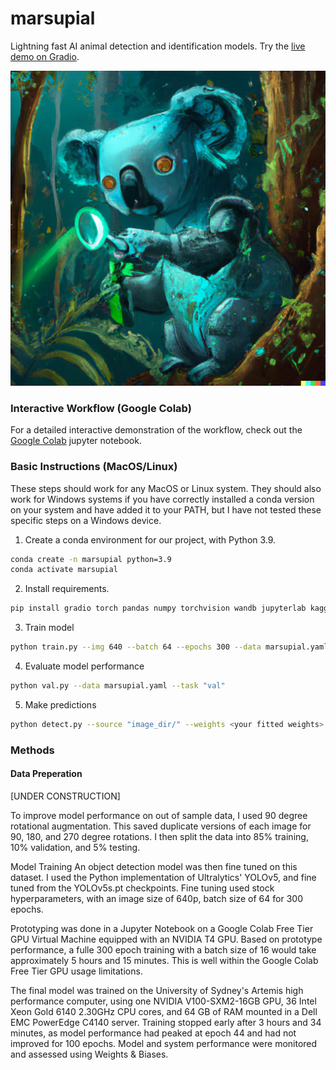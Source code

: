 # marsupial

Lightning fast AI animal detection and identification models. Try the [live demo on Gradio](https://huggingface.co/spaces/hlydecker/marsupial).

![Cyborg Koala](content/DALLE2_Cyborg_Koala.png)

### Interactive Workflow (Google Colab)

For a detailed interactive demonstration of the workflow, check out the [Google Colab](https://colab.research.google.com/drive/1YQ1ck-3HQKToAZ5DwQKy5xamDsck7KTL?usp=sharing) jupyter notebook. 

### Basic Instructions (MacOS/Linux)

These steps should work for any MacOS or Linux system. 
They should also work for Windows systems if you have correctly installed a conda version on your system and have added it to your PATH, but I have not tested these specific steps on a Windows device.

1. Create a conda environment for our project, with Python 3.9.
 
```bash
conda create -n marsupial python=3.9
conda activate marsupial
```

2. Install requirements.

```bash
pip install gradio torch pandas numpy torchvision wandb jupyterlab kaggle
```

3. Train model

```bash
python train.py --img 640 --batch 64 --epochs 300 --data marsupial.yaml --weights yolov5s.pt
```

4. Evaluate model performance

```bash
python val.py --data marsupial.yaml --task "val"
```

5. Make predictions

```bash
python detect.py --source "image_dir/" --weights <your fitted weights>
```


### Methods

#### Data Preperation

[UNDER CONSTRUCTION]

To improve model performance on out of sample data, I used 90 degree rotational augmentation. This saved duplicate versions of each image for 90, 180, and 270 degree rotations. I then split the data into 85% training, 10% validation, and 5% testing.

Model Training
An object detection model was then fine tuned on this dataset. I used the Python implementation of Ultralytics' YOLOv5, and fine tuned from the YOLOv5s.pt checkpoints. Fine tuning used stock hyperparameters, with an image size of 640p, batch size of 64 for 300 epochs.

Prototyping was done in a Jupyter Notebook on a Google Colab Free Tier GPU Virtual Machine equipped with an NVIDIA T4 GPU. Based on prototype performance, a fulle 300 epoch training with a batch size of 16 would take approximately 5 hours and 15 minutes. This is well within the Google Colab Free Tier GPU usage limitations.

The final model was trained on the University of Sydney's Artemis high performance computer, using one NVIDIA V100-SXM2-16GB GPU, 36 Intel Xeon Gold 6140 2.30GHz CPU cores, and 64 GB of RAM mounted in a Dell EMC PowerEdge C4140 server. Training stopped early after 3 hours and 34 minutes, as model performance had peaked at epoch 44 and had not improved for 100 epochs. Model and system performance were monitored and assessed using Weights & Biases.

